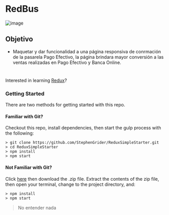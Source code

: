 # RedBus

![image](https://user-images.githubusercontent.com/32305619/37770181-883ef242-2da1-11e8-8b55-98011a2bc951.png)


## Objetivo
- Maquetar y dar funcionalidad a una página responsiva de conrmación de la pasarela Pago Efectivo, la página brindara mayor conversión a las ventas realizadas en Pago Efectivo y Banca Online.

#


Interested in learning [Redux](https://www.udemy.com/react-redux/)?

### Getting Started

There are two methods for getting started with this repo.

#### Familiar with Git?
Checkout this repo, install dependencies, then start the gulp process with the following:

```
> git clone https://github.com/StephenGrider/ReduxSimpleStarter.git
> cd ReduxSimpleStarter
> npm install
> npm start
```

#### Not Familiar with Git?
Click [here](https://github.com/StephenGrider/ReactStarter/releases) then download the .zip file.  Extract the contents of the zip file, then open your terminal, change to the project directory, and:

```
> npm install
> npm start
```
> No entender
> nada

